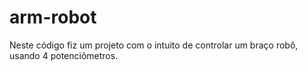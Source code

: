 # arm-robot
Neste código fiz um projeto com o intuito de controlar um braço robô, usando 4 potenciômetros. 

